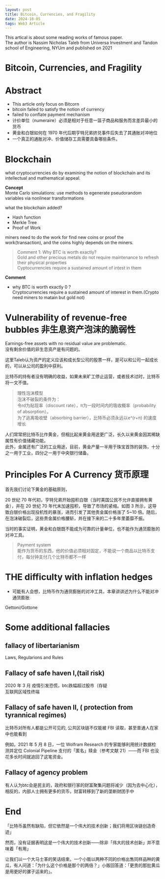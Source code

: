 ```yaml
---
layout: post
title: Bitcoin, Currencies, and Fragility
date: 2024-10-05
tags: Web3 Article
---
```


This artical is about some reading works of famous paper.  
The author is Nassim Nicholas Taleb from Universa Investment and Tandon school of Engineering, NYUm and published on 2021

# Bitcoin, Currencies, and Fragility

# Abstract  

- This article only focus on Bitcorn  
- bitcoin failed to satisfy the notion of currency  
- failed to conflate payment mechanism  
- 计价单位（numeraire）必须是相对于任意一篮子商品和服务而言差异最小的货币  
- 黄金和白银如何在 1970 年代后期亨特兄弟挤兑事件后失去了其通胀对冲地位  
- 一个真正的通胀对冲、价值储存工具需要具备哪些条件。

# Blockchain 
 
what cryptocurrencies do by examining the notion of blockchain and its intellectual and mathematical appeal.

**Concept**  
Monte Carlo simulations:  use methods to egenerate pseudorandom variables via nonlinear transformations


what the blockchain added?
- Hash function  
- Merkle Tree
- Proof of Work  

miners need to do the work for find new coins or proof the work(transaction), and the coins highly depends on the miners.

> Comment 1: Why BTC is worth exactly?  
> Gold and other precious metals do not require maintenance to refresh their physical properties  
> Cyptocurrencies require a sustained amount of intest in them  

**Comment**   
- why BTC is worth exactly 0 ?  
Cryptocurrencies require a sustained amount of interest in them.(Crypto need miners to matain but gold not)

# Vulnerability of revenue-free bubbles  非生息资产泡沫的脆弱性  

Earnings-free assets with no residual value are problematic.  
没有剩余价值的非生息资产是有问题的。  

这里Taleb认为资产的定义应该和成长型公司的股票一样，是可以和公司一起成长的，可以从公司的盈利中获利。  

比特币的持有者没有明确的收益，如果未来旷工停止运营，或者技术过时，比特币将一文不值。  

>  理性泡沫模型   
>  泡沫不破裂的条件为：  
>  令rd为贴现率（discount rate），π为一段时间内的吸收概率（probability of absorption）。  
为了逃离吸收壁（absorbing barrier），比特币必须永远以e^(r+π) 的速度增长
  

人们常常把比特币比作黄金，但相比起来黄金用途更广泛，长久以来黄金因其稀缺属性有价值储藏功能。  
此外，金属还有广泛的工业用途，目前，黄金产量一半用于珠宝首饰的装饰，十分之一用于工业，四分之一用于中央银行储备。  


# Principles For A Currency 货币原理  

首先我们讨论下黄金的基础原则，

20 世纪 70 年代初，亨特兄弟开始囤积白银（当时美国公民不允许直接拥有黄金），并在 20 世纪 70 年代末加速囤积，导致了市场的紧缩。如图 3 所示，这导致白银价格出现投机性的暴涨，进而引发了其他贵金属价格涨了 5~10 倍。随后，在泡沫破裂后，这些贵金属价格腰斩，并在接下来的二十多年里萎靡不振。  

当时的事实证明，黄金和白银既不能成为可靠的计量单位，也不能作为通货膨胀的对冲工具。  

> Payment system  
> 能作为货币的东西，他的价值必须相对固定，不能说一个商品以比特币支付，每分钟支付几个比特币都不一样  


# THE difficulty with inflation hedges  

- 可能有人会想，比特币作为通货膨胀的对冲工具，本章讲讲述为什么不能对冲通货膨胀  

Gettoni/Gottone  
 

# Some additional fallacies  

## fallacy of libertarianism  

Laws, Regularions and Rules  

##  Fallacy of safe haven I,(tail risk)  
2020 年 3 月
疫情引发恐慌，btc跌幅超过股市（存疑  
互联网区域性终端  

## Fallacy of safe haven II, ( protection from tyrannical regimes)  

比特币对所有人都是公开可见的, 公共区块链不仅能被 FBI 读取，甚至普通人在家中也能看到   


例如，2021 年 5 月 8 日，一位 Wolfram Research 的专家能够利用统计数据检测并定位 Colonial Pipeline 支付的「匿名」赎金（参考文献 21）——而 FBI 也没花多长时间就追回了这笔资金。

## Fallacy of agency problem  

有人认为btc会是民主的，政府和银行家的财富聚集问题将减少（因为去中心化），  
相反的，内部人士拥有更多的货币，财富转移到了新的垄断财团手中


# End    

「比特币虽然有缺陷，但它依然是一个伟大的技术创新；我们将用区块链创造奇迹」  

然而，没有证据表明这是一个伟大的技术创新——除非「伟大的技术创新」并不意味着「有用」  

让我们以一个大马士革的笑话结束。一个小贩以两种不同的价格出售同样品种的黄瓜，有人问道：「为什么这个价格是那个的两倍？」小贩回答道：「更贵的那批黄瓜是用更好的骡子运来的」。